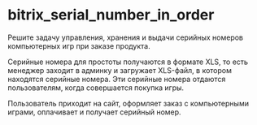 # bitrix_serial_number_in_order
Решите задачу управления, хранения и выдачи серийных номеров компьютерных игр при заказе продукта.

Серийные номера для простоты получаются в формате XLS, то есть менеджер заходит в админку и загружает XLS-файл, в котором находятся серийные номера. Эти серийные номера отдаются пользователям, когда совершается покупка игры.

Пользователь приходит на сайт, оформляет заказ с компьютерными играми, оплачивает и получает серийный номер.